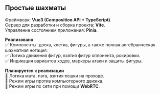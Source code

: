 ## Простые шахматы
Фреймворк: **Vue3 (Composition API + TypeScript)**.  
Сервер для разработки и сборка проекта: **Vite**.  
Управление состоянием приложения: **Pinia**.

**Реализовано**  
✅ Компоненты: доска, клетка, фигуры, а также полная алгебраическая шахматная нотация.  
✅ Логика движения фигур, взятия фигур оппонента, рокировки.  
✅ Индикация вариантов ходов, маркеры атаки и защиты фигуры.   

**Планируется к реализации**  
🔲 Логика мата, пата, взятия пешки на проходе.  
🔲 Режим игры против компьютерного движка.  
🔲 Режим игры по сети при помощи **WebRTC**.  
